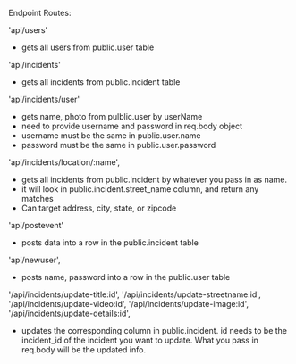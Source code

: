 Endpoint Routes:

'api/users'
  - gets all users from public.user table

'api/incidents'
  - gets all incidents from public.incident table

'api/incidents/user'
  - gets name, photo from pulblic.user by userName
  - need to provide username and password in req.body object
  - username must be the same in public.user.name
  - password must be the same in public.user.password


'api/incidents/location/:name',
  - gets all incidents from public.incident by whatever you pass in as name.
  - it will look in public.incident.street_name column, and return any matches 
  - Can target address, city, state, or zipcode
 

'api/postevent'
  - posts data into a row in the public.incident table


'api/newuser',
  - posts name, password into a row in the public.user table


'/api/incidents/update-title:id',
'/api/incidents/update-streetname:id',
'/api/incidents/update-video:id',
'/api/incidents/update-image:id',
'/api/incidents/update-details:id',
  - updates the corresponding column in public.incident. id needs to be the incident_id of the incident you want to update. What you pass in req.body will be the updated info.

